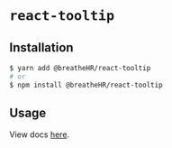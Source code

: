 # `react-tooltip`

## Installation

```sh
$ yarn add @breatheHR/react-tooltip
# or
$ npm install @breatheHR/react-tooltip
```

## Usage

View docs [here](https://radix-ui.com/primitives/docs/components/tooltip).
